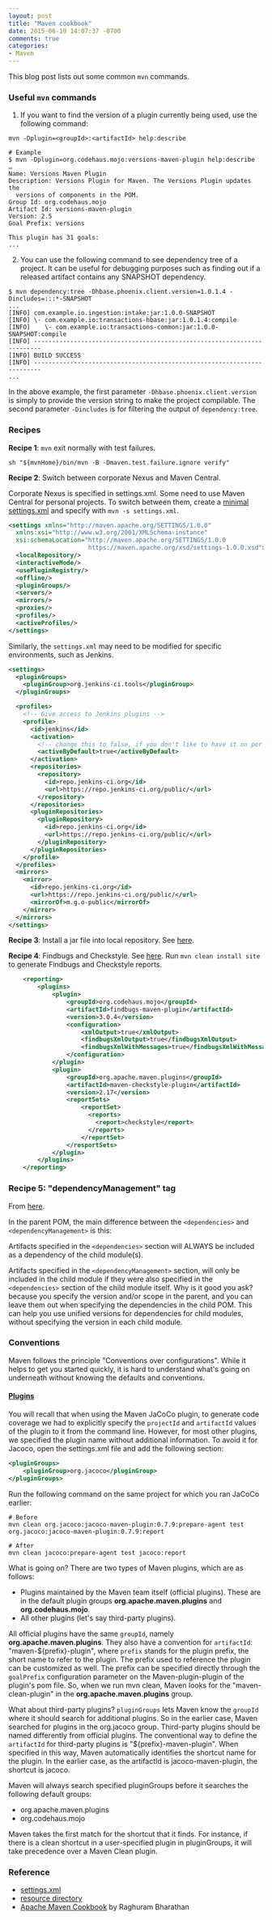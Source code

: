 ```yaml
---
layout: post
title: "Maven cookbook"
date: 2015-06-19 14:07:37 -0700
comments: true
categories:
- Maven 
---
```


This blog post lists out some common `mvn` commands.

<!--more-->

### Useful `mvn` commands

1) If you want to find the version of a plugin currently being used, use the following command:

``` plain Show detailed description of the plugin - including the version
mvn -Dplugin=<groupId>:<artifactId> help:describe

# Example
$ mvn -Dplugin=org.codehaus.mojo:versions-maven-plugin help:describe
…
Name: Versions Maven Plugin
Description: Versions Plugin for Maven. The Versions Plugin updates the
  versions of components in the POM.
Group Id: org.codehaus.mojo
Artifact Id: versions-maven-plugin
Version: 2.5
Goal Prefix: versions

This plugin has 31 goals:
...
```

2) You can use the following command to see dependency tree of a project.
It can be useful for debugging purposes such as finding out if a released artifact contains any SNAPSHOT dependency.

``` plain
$ mvn dependency:tree -Dhbase.phoenix.client.version=1.0.1.4 -Dincludes=:::*-SNAPSHOT
...
[INFO] com.example.io.ingestion:intake:jar:1.0.0-SNAPSHOT
[INFO] \- com.example.io:transactions-hbase:jar:1.0.1.4:compile
[INFO]    \- com.example.io:transactions-common:jar:1.0.0-SNAPSHOT:compile
[INFO] ------------------------------------------------------------------------
[INFO] BUILD SUCCESS
[INFO] ------------------------------------------------------------------------
...
```

In the above example, the first parameter `-Dhbase.phoenix.client.version` is simply to provide the version string to make the project compilable.
The second parameter `-Dincludes` is for filtering the output of `dependency:tree`.

### Recipes

**Recipe 1**: `mvn` exit normally with test failures.

``` plain Exit normally with test failure
sh "${mvnHome}/bin/mvn -B -Dmaven.test.failure.ignore verify"
```

**Recipe 2**: Switch between corporate Nexus and Maven Central.

Corporate Nexus is specified in settings.xml. Some need to use Maven Central for personal projects.
To switch between them, create a [minimal settings.xml](https://maven.apache.org/settings.html) and specify with `mvn -s settings.xml`.

``` xml Minimal settings.xml
<settings xmlns="http://maven.apache.org/SETTINGS/1.0.0"
  xmlns:xsi="http://www.w3.org/2001/XMLSchema-instance"
  xsi:schemaLocation="http://maven.apache.org/SETTINGS/1.0.0
                      https://maven.apache.org/xsd/settings-1.0.0.xsd">
  <localRepository/>
  <interactiveMode/>
  <usePluginRegistry/>
  <offline/>
  <pluginGroups/>
  <servers/>
  <mirrors/>
  <proxies/>
  <profiles/>
  <activeProfiles/>
</settings>
```

Similarly, the `settings.xml` may need to be modified for specific environments, such as Jenkins.

``` xml Jenkins settings.xml
<settings>
  <pluginGroups>
    <pluginGroup>org.jenkins-ci.tools</pluginGroup>
  </pluginGroups>

  <profiles>
    <!-- Give access to Jenkins plugins -->
    <profile>
      <id>jenkins</id>
      <activation>
        <!-- change this to false, if you don't like to have it on per default -->
        <activeByDefault>true</activeByDefault> 
      </activation>
      <repositories>
        <repository>
          <id>repo.jenkins-ci.org</id>
          <url>https://repo.jenkins-ci.org/public/</url>
        </repository>
      </repositories>
      <pluginRepositories>
        <pluginRepository>
          <id>repo.jenkins-ci.org</id>
          <url>https://repo.jenkins-ci.org/public/</url>
        </pluginRepository>
      </pluginRepositories>
    </profile>
  </profiles>
  <mirrors>
    <mirror>
      <id>repo.jenkins-ci.org</id>
      <url>https://repo.jenkins-ci.org/public/</url>
      <mirrorOf>m.g.o-public</mirrorOf>
    </mirror>
  </mirrors>
</settings>
```

**Recipe 3**: Install a jar file into local repository. See [here](http://tdongsi.github.io/blog/2015/11/17/pushing-local-jar-file-into-your-local-maven-m2-repository/).

**Recipe 4**: Findbugs and Checkstyle. See [here](https://www.safaribooksonline.com/library/view/continuous-integration-ci/9781491986547/video307702.html).
Run `mvn clean install site` to generate Findbugs and Checkstyle reports. 

``` xml Adding Findbugs and Checkstyle
    <reporting>
        <plugins>
            <plugin>
                <groupId>org.codehaus.mojo</groupId>
                <artifactId>findbugs-maven-plugin</artifactId>
                <version>3.0.4</version>
                <configuration>
                    <xmlOutput>true</xmlOutput>
                    <findbugsXmlOutput>true</findbugsXmlOutput>
                    <findbugsXmlWithMessages>true</findbugsXmlWithMessages>
                </configuration>
            </plugin>
            <plugin>
                <groupId>org.apache.maven.plugins</groupId>
                <artifactId>maven-checkstyle-plugin</artifactId>
                <version>2.17</version>
                <reportSets>
                    <reportSet>
                      <reports>
                        <report>checkstyle</report>
                      </reports>
                    </reportSet>
                </resportSets>
            </plugin>
        </plugins>
    </reporting>
```

### Recipe 5: "dependencyManagement" tag

From [here](https://stackoverflow.com/questions/2619598/differences-between-dependencymanagement-and-dependencies-in-maven).

In the parent POM, the main difference between the `<dependencies>` and `<dependencyManagement>` is this:

Artifacts specified in the `<dependencies>` section will ALWAYS be included as a dependency of the child module(s).

Artifacts specified in the `<dependencyManagement>` section, will only be included in the child module if they were also specified in the `<dependencies>` section of the child module itself. 
Why is it good you ask? because you specify the version and/or scope in the parent, and you can leave them out when specifying the dependencies in the child POM. 
This can help you use unified versions for dependencies for child modules, without specifying the version in each child module.


### Conventions

Maven follows the principle "Conventions over configurations".
While it helps to get you started quickly, it is hard to understand what's going on underneath without knowing the defaults and conventions.

#### [Plugins](https://www.safaribooksonline.com/library/view/apache-maven-cookbook/9781785286124/ch08s04.html) 

You will recall that when using the Maven JaCoCo plugin, to generate code coverage we had to explicitly specify the `projectId` and `artifactId` values of the plugin to it from the command line. 
However, for most other plugins, we specified the plugin name without additional information.
To avoid it for Jacoco, open the settings.xml file and add the following section:

``` xml
<pluginGroups>
    <pluginGroup>org.jacoco</pluginGroup>
</pluginGroups>
```

Run the following command on the same project for which you ran JaCoCo earlier:

``` plain
# Before
mvn clean org.jacoco:jacoco-maven-plugin:0.7.9:prepare-agent test org.jacoco:jacoco-maven-plugin:0.7.9:report

# After
mvn clean jacoco:prepare-agent test jacoco:report
```

What is going on? There are two types of Maven plugins, which are as follows:

* Plugins maintained by the Maven team itself (official plugins). These are in the default plugin groups **org.apache.maven.plugins** and **org.codehaus.mojo**.
* All other plugins (let's say third-party plugins).

All official plugins have the same `groupId`, namely **org.apache.maven.plugins**. 
They also have a convention for `artifactId`: "maven-${prefix}-plugin", where `prefix` stands for the plugin prefix, the short name to refer to the plugin.
The prefix used to reference the plugin can be customized as well. 
The prefix can be specified directly through the `goalPrefix` configuration parameter on the Maven-plugin-plugin of the plugin's pom file.
So, when we run mvn clean, Maven looks for the "maven-clean-plugin" in the **org.apache.maven.plugins** group.

What about third-party plugins? `pluginGroups` lets Maven know the `groupId` where it should search for additional plugins. 
So in the earlier case, Maven searched for plugins in the org.jacoco group.
Third-party plugins should be named differently from official plugins. 
The conventional way to define the `artifactId` for third-party plugins is "${prefix}-maven-plugin". 
When specified in this way, Maven automatically identifies the shortcut name for the plugin. 
In the earlier case, as the artifactId is jacoco-maven-plugin, the shortcut is jacoco.

Maven will always search specified pluginGroups before it searches the following default groups:

* org.apache.maven.plugins
* org.codehaus.mojo

Maven takes the first match for the shortcut that it finds. 
For instance, if there is a clean shortcut in a user-specified plugin in pluginGroups, it will take precedence over a Maven Clean plugin.

### Reference

* [settings.xml](https://maven.apache.org/settings.html)
* [resource directory](http://maven.apache.org/plugins/maven-resources-plugin/examples/resource-directory.html)
* [Apache Maven Cookbook](https://www.safaribooksonline.com/library/view/apache-maven-cookbook/9781785286124/ch08s04.html) by Raghuram Bharathan